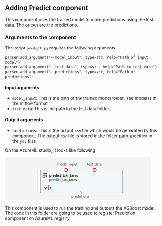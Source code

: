 ## Adding Predict component

This component uses the trained model to make predictions using the test data. The output are the predictions. 

### Arguments to the component

The script `predict.py` requires the following arguments
```
parser.add_argument("--model_input", type=str, help="Path of input model")
parser.add_argument("--test_data", type=str, help="Path to test data")
parser.add_argument("--predictions", type=str, help="Path of predictions")
```

#### Input arguments
* `model_input`: This is the path of the trained model folder. The model is in the mlflow format
* `test_data`: This is the path to the test data folder. 

#### Output arguments
* `predictions`: This is the output `csv` file which would be generated by this component. The output `csv` file is stored in the folder path specified in the `yml` files

On the AzureML studio, it looks like following

![image](imgs/predict_fares.png)

This component is used to run the training and outputs the XGBoost model.
The code in this folder are going to be used to register Prediction component on AzureML registry